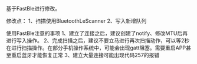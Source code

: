 基于FastBle进行修改。

修改点：
1、扫描使用BluetoothLeScanner
2、写入新增队列

使用FastBle注意的事项
1、建立了连接之后，建议创建了notify、修改MTU后再进行写入操作。
2、完成扫描之后，建议不要立马进行再次扫描动作，可以等2秒在进行扫描操作。在部分手机操作系统中，可能会出现gatt阻塞。需要重启APP甚至重启蓝牙才能恢复正常
3、建立大量连接可能出现代码257的报错
